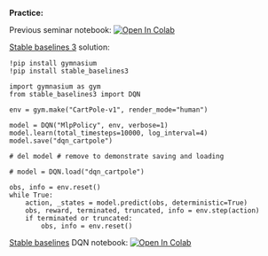 **Practice:**

Previous seminar notebook: [![Open In Colab](https://colab.research.google.com/assets/colab-badge.svg)](https://colab.research.google.com/github/girafe-ai/reinforcement-learning/blob/23f_msai/week04_approx_qlearning/seminar_pytorch.ipynb)

[Stable baselines 3](https://stable-baselines3.readthedocs.io/en/master/index.html) solution:

```
!pip install gymnasium
!pip install stable_baselines3

import gymnasium as gym
from stable_baselines3 import DQN

env = gym.make("CartPole-v1", render_mode="human")

model = DQN("MlpPolicy", env, verbose=1)
model.learn(total_timesteps=10000, log_interval=4)
model.save("dqn_cartpole")

# del model # remove to demonstrate saving and loading

# model = DQN.load("dqn_cartpole")

obs, info = env.reset()
while True:
    action, _states = model.predict(obs, deterministic=True)
    obs, reward, terminated, truncated, info = env.step(action)
    if terminated or truncated:
        obs, info = env.reset()
```

[Stable baselines](https://stable-baselines3.readthedocs.io/en/master/index.html) DQN notebook: [![Open In Colab](https://colab.research.google.com/assets/colab-badge.svg)](https://colab.research.google.com/github/Stable-Baselines-Team/rl-colab-notebooks/blob/sb3/dqn_sb3.ipynb)